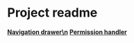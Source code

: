 # Project readme

[**Navigation drawer\n**](./app/src/main/assets/navReadme.md)
[**Permission handler**](./app/src/main/assets/permissionReadme.md)
